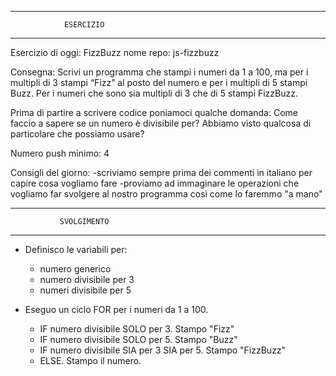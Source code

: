 *****************************************
                ESERCIZIO                
*****************************************

Esercizio di oggi: FizzBuzz
nome repo: js-fizzbuzz

Consegna: 
  Scrivi un programma che stampi i numeri da 1 a 100, ma per i multipli di 3 stampi “Fizz” al posto del numero e per i multipli di 5 stampi Buzz. Per i numeri che sono sia multipli di 3 che di 5 stampi FizzBuzz.

Prima di partire a scrivere codice poniamoci qualche domanda:
Come faccio a sapere se un numero è divisibile per? 
Abbiamo visto qualcosa di particolare che possiamo usare?

Numero push minimo: 4

Consigli del giorno:
-scriviamo sempre prima dei commenti in italiano per capire cosa vogliamo fare
-proviamo ad immaginare le operazioni che vogliamo far svolgere al nostro programma così come lo faremmo "a mano"



*****************************************
               SVOLGIMENTO               
*****************************************

- Definisco le variabili per:
  - numero generico
  - numero divisibile per 3
  - numeri divisibile per 5

- Eseguo un ciclo FOR per i numeri da 1 a 100.
  - IF numero divisibile SOLO per 3. Stampo "Fizz"
  - IF numero divisibile SOLO per 5. Stampo "Buzz"
  - IF numero divisibile SIA per 3 SIA per 5. Stampo "FizzBuzz"
  - ELSE. Stampo il numero.